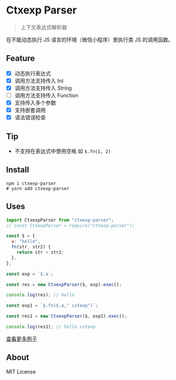 # Ctxexp Parser

> 上下文表达式解析器

在不能动态执行 JS 语言的环境（微信小程序）里执行类 JS 的调用函数。

## Feature

- [x] 动态执行表达式
- [x] 调用方法支持传入 Int
- [x] 调用方法支持传入 String
- [ ] 调用方法支持传入 Function
- [x] 支持传入多个参数
- [x] 支持嵌套调用
- [x] 语法错误检查

## Tip

- 不支持在表达式中使用空格 如 `$.fn(1, 2)`

## Install

```
npm i ctxexp-parser
# yarn add ctxexp-parser
```

## Uses

```js
import CtxexpParser from "ctxexp-parser";
// const CtxexpParser = require("ctxexp-parser");

const $ = {
  a: "hello",
  fn(str, str2) {
    return str + str2;
  },
};

const exp = `$.a`;

const res = new CtxexpParser($, exp).exec();

console.log(res); // hello

const exp1 = `$.fn($.a," cxtexp")`;

const res1 = new CtxexpParser($, exp1).exec();

console.log(res1); // hello cxtexp
```

[查看更多例子](https://github.com/WumaCoder/ctxexp-parser/blob/9ba02bf74689cf017743761d578cfaba1f7a54ff/test/index.spec.ts)

## About

MIT License
